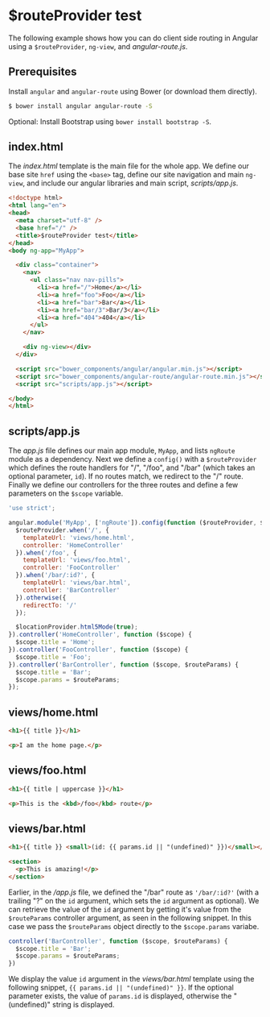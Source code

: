 # $routeProvider test

The following example shows how you can do client side routing in Angular using a `$routeProvider`, `ng-view`, and _angular-route.js_.

## Prerequisites

Install `angular` and `angular-route` using Bower (or download them directly).
```sh
$ bower install angular angular-route -S
```

Optional: Install Bootstrap using `bower install bootstrap -S`.

## index.html

The _index.html_ template is the main file for the whole app. We define our base site `href` using the `<base>` tag, define our site navigation and main `ng-view`, and include our angular libraries and main script, _scripts/app.js_.

```html
<!doctype html>
<html lang="en">
<head>
  <meta charset="utf-8" />
  <base href="/" />
  <title>$routeProvider test</title>
</head>
<body ng-app="MyApp">

  <div class="container">
    <nav>
      <ul class="nav nav-pills">
        <li><a href="/">Home</a></li>
        <li><a href="foo">Foo</a></li>
        <li><a href="bar">Bar</a></li>
        <li><a href="bar/3">Bar/3</a></li>
        <li><a href="404">404</a></li>
      </ul>
    </nav>

    <div ng-view></div>
  </div>

  <script src="bower_components/angular/angular.min.js"></script>
  <script src="bower_components/angular-route/angular-route.min.js"></script>
  <script src="scripts/app.js"></script>

</body>
</html>
```

## scripts/app.js

The _app.js_ file defines our main app module, `MyApp`, and lists `ngRoute` module as a dependency. Next we define a `config()` with a `$routeProvider` which defines the route handlers for "/", "/foo", and "/bar" (which takes an optional parameter, `id`). If no routes match, we redirect to the "/" route. Finally we define our controllers for the three routes and define a few parameters on the `$scope` variable.

```js
'use strict';

angular.module('MyApp', ['ngRoute']).config(function ($routeProvider, $locationProvider) {
  $routeProvider.when('/', {
    templateUrl: 'views/home.html',
    controller: 'HomeController'
  }).when('/foo', {
    templateUrl: 'views/foo.html',
    controller: 'FooController'
  }).when('/bar/:id?', {
    templateUrl: 'views/bar.html',
    controller: 'BarController'
  }).otherwise({
    redirectTo: '/'
  });

  $locationProvider.html5Mode(true);
}).controller('HomeController', function ($scope) {
  $scope.title = 'Home';
}).controller('FooController', function ($scope) {
  $scope.title = 'Foo';
}).controller('BarController', function ($scope, $routeParams) {
  $scope.title = 'Bar';
  $scope.params = $routeParams;
});
```

## views/home.html

```html
<h1>{{ title }}</h1>

<p>I am the home page.</p>
```

## views/foo.html

```html
<h1>{{ title | uppercase }}</h1>

<p>This is the <kbd>/foo</kbd> route</p>
```

## views/bar.html

```html
<h1>{{ title }} <small>(id: {{ params.id || "(undefined)" }})</small></h1>

<section>
  <p>This is amazing!</p>
</section>
```

Earlier, in the _/app.js_ file, we defined the "/bar" route as `'/bar/:id?'` (with a trailing "?" on the `id` argument, which sets the `id` argument as optional). We can retrieve the value of the `id` argument by getting it's value from the `$routeParams` controller argument, as seen in the following snippet. In this case we pass the `$routeParams` object directly to the `$scope.params` variabe.

```js
controller('BarController', function ($scope, $routeParams) {
  $scope.title = 'Bar';
  $scope.params = $routeParams;
})
```

We display the value `id` argument in the _views/bar.html_ template using the following snippet, `{{ params.id || "(undefined)" }}`. If the optional parameter exists, the value of `params.id` is displayed, otherwise the "(undefined)" string is displayed.
